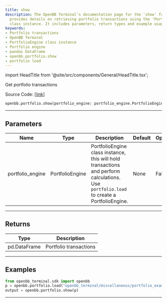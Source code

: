```yaml
---
title: show
description: The OpenBB Terminal's documentation page for the 'show' function, which
  provides details on retrieving portfolio transactions using the 'PortfolioEngine'
  class instance. It includes parameters, return types and example usage.
keywords:
- Portfolio transactions
- OpenBB Terminal
- PortfolioEngine class instance
- Portfolio engine
- pandas DataFrame
- openbb.portfolio.show
- portfolio load
---
```


import HeadTitle from '@site/src/components/General/HeadTitle.tsx';

<HeadTitle title="show - Portfolio - Reference | OpenBB SDK Docs" />

Get portfolio transactions

Source Code: [[link](https://github.com/OpenBB-finance/OpenBBTerminal/tree/main/openbb_terminal/portfolio/portfolio_model.py#L68)]

```python
openbb.portfolio.show(portfolio_engine: portfolio_engine.PortfolioEngine)
```

---

## Parameters

| Name | Type | Description | Default | Optional |
| ---- | ---- | ----------- | ------- | -------- |
| portfolio_engine | PortfolioEngine | PortfolioEngine class instance, this will hold transactions and perform calculations.<br/>Use `portfolio.load` to create a PortfolioEngine. | None | False |


---

## Returns

| Type | Description |
| ---- | ----------- |
| pd.DataFrame | Portfolio transactions |
---

## Examples

```python
from openbb_terminal.sdk import openbb
p = openbb.portfolio.load("openbb_terminal/miscellaneous/portfolio_examples/holdings/example.csv")
output = openbb.portfolio.show(p)
```

---
